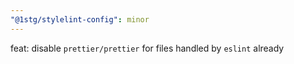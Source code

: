 ```yaml
---
"@1stg/stylelint-config": minor
---
```


feat: disable `prettier/prettier` for files handled by `eslint` already
